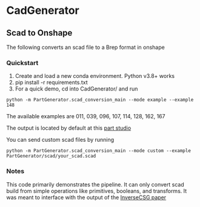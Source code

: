 # CadGenerator

## Scad to Onshape
The following converts an scad file to a Brep format in onshape
### Quickstart

1. Create and load a new conda environment. Python v3.8+ works
2. pip install -r requirements.txt
3. For a quick demo, cd into CadGenerator/ and run 
```
python -m PartGenerator.scad_conversion_main --mode example --example 148
```
The available examples are 011, 039, 096, 107, 114, 128, 162, 167

The output is located by default at this [part studio](https://cad.onshape.com/documents/c3b4576ef97b70b3e09ba2f0/w/2a155a6e88e3a953e49858f7/e/2a5362fe0e6cb33b327a98de)

You can send custom scad files by running 
```
python -m PartGenerator.scad_conversion_main --mode custom --example PartGenerator/scad/your_scad.scad
```

### Notes 
This code primarily demonstrates the pipeline. It can only convert scad build from simple operations like primitives, 
booleans, and transforms. It was meant to interface with the output of the [InverseCSG paper](https://github.com/yijiangh/InverseCSG)
